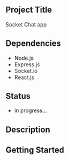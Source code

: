 ## Project Title

Socket Chat app

## Dependencies

- Node.js
- Express.js
- Socket.io
- React.js

## Status

- in progress...

## Description


## Getting Started
